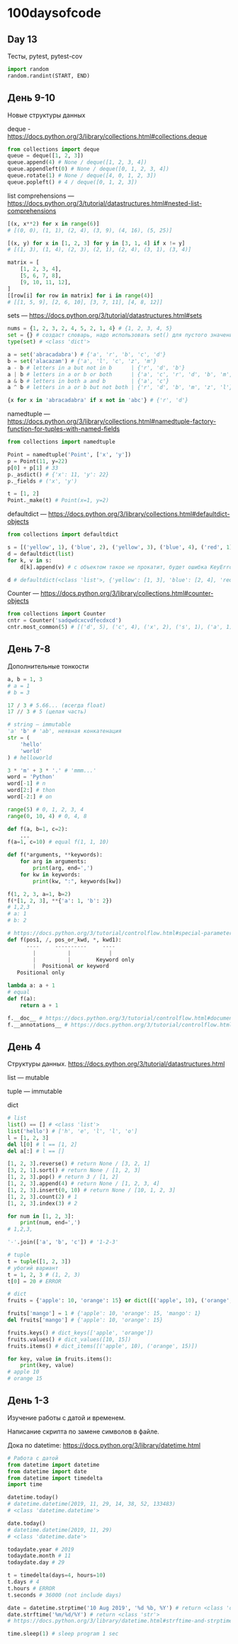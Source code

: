 # 100daysofcode

## Day 13

Тесты, pytest, pytest-cov

```python
import random
random.randint(START, END)
```

## День 9-10

Новые структуры данных

deque - https://docs.python.org/3/library/collections.html#collections.deque
```python
from collections import deque
queue = deque([1, 2, 3])
queue.append(4) # None / deque([1, 2, 3, 4])
queue.appendleft(0) # None / deque([0, 1, 2, 3, 4])
queue.rotate(1) # None / deque([4, 0, 1, 2, 3])
queue.popleft() # 4 / deque([0, 1, 2, 3])
```

list comprehensions — https://docs.python.org/3/tutorial/datastructures.html#nested-list-comprehensions
```python
[(x, x**2) for x in range(6)]
# [(0, 0), (1, 1), (2, 4), (3, 9), (4, 16), (5, 25)]

[(x, y) for x in [1, 2, 3] for y in [3, 1, 4] if x != y]
# [(1, 3), (1, 4), (2, 3), (2, 1), (2, 4), (3, 1), (3, 4)]

matrix = [
    [1, 2, 3, 4],
    [5, 6, 7, 8],
    [9, 10, 11, 12],
]
[[row[i] for row in matrix] for i in range(4)]
# [[1, 5, 9], [2, 6, 10], [3, 7, 11], [4, 8, 12]]
```

sets — https://docs.python.org/3/tutorial/datastructures.html#sets
```python
nums = {1, 2, 3, 2, 4, 5, 2, 1, 4} # {1, 2, 3, 4, 5}
set = {} # создаст словарь, надо использовать set() для пустого значения
type(set) # <class 'dict'>

a = set('abracadabra') # {'a', 'r', 'b', 'c', 'd'}
b = set('alacazam') # {'a', 'l', 'c', 'z', 'm'}
a - b # letters in a but not in b      | {'r', 'd', 'b'}
a | b # letters in a or b or both      | {'a', 'c', 'r', 'd', 'b', 'm', 'z', 'l'}
a & b # letters in both a and b        | {'a', 'c'}
a ^ b # letters in a or b but not both | {'r', 'd', 'b', 'm', 'z', 'l'}

{x for x in 'abracadabra' if x not in 'abc'} # {'r', 'd'}
```

namedtuple — https://docs.python.org/3/library/collections.html#namedtuple-factory-function-for-tuples-with-named-fields
```python
from collections import namedtuple

Point = namedtuple('Point', ['x', 'y'])
p = Point(11, y=22)
p[0] + p[1] # 33
p._asdict() # {'x': 11, 'y': 22}
p._fields # ('x', 'y')

t = [1, 2]
Point._make(t) # Point(x=1, y=2)
```

defaultdict — https://docs.python.org/3/library/collections.html#defaultdict-objects
```python
from collections import defaultdict

s = [('yellow', 1), ('blue', 2), ('yellow', 3), ('blue', 4), ('red', 1)]
d = defaultdict(list)
for k, v in s:
    d[k].append(v) # с объектом такое не прокатит, будет ошибка KeyError

d # defaultdict(<class 'list'>, {'yellow': [1, 3], 'blue': [2, 4], 'red': [1]})
```

Counter — https://docs.python.org/3/library/collections.html#counter-objects
```python
from collections import Counter
cntr = Counter('sadqwdcxcvdfecdxcd')
cntr.most_common(5) # [('d', 5), ('c', 4), ('x', 2), ('s', 1), ('a', 1)]
```

## День 7-8

Дополнительные тонкости

```python
a, b = 1, 3
# a = 1
# b = 3

17 / 3 # 5.66... (всегда float)
17 // 3 # 5 (целая часть)

# string — immutable
'a' 'b' # 'ab', неявная конкатенация
str = (
    'hello'
    'world'
) # helloworld

3 * 'm' + 3 * '.' # 'mmm...'
word = 'Python'
word[-1] # n
word[2:] # thon
word[-2:] # on

range(5) # 0, 1, 2, 3, 4
range(0, 10, 4) # 0, 4, 8
```
```python
def f(a, b=1, c=2):
    ...
f(a=1, c=10) # equal f(1, 1, 10)

def f(*arguments, **keywords):
    for arg in arguments:
        print(arg, end=',')
    for kw in keywords:
        print(kw, ":", keywords[kw])

f(1, 2, 3, a=1, b=2)
f(*[1, 2, 3], **{'a': 1, 'b': 2})
# 1,2,3
# a: 1
# b: 2

# https://docs.python.org/3/tutorial/controlflow.html#special-parameters
def f(pos1, /, pos_or_kwd, *, kwd1):
      ----     ----------     ----
        |          |            |
        |          |        Keyword only
        |  Positional or keyword 
   Positional only

lambda a: a + 1
# equal
def f(a):
    return a + 1

f.__doc__ # https://docs.python.org/3/tutorial/controlflow.html#documentation-strings
f.__annotations__ # https://docs.python.org/3/tutorial/controlflow.html#function-annotations
```


## День 4

Структуры данных. https://docs.python.org/3/tutorial/datastructures.html

list — mutable

tuple — immutable

dict

```python
# list
list() == [] # <class 'list'>
list('hello') # ['h', 'e', 'l', 'l', 'o']
l = [1, 2, 3]
del l[0] # l == [1, 2]
del a[:] # l == []

[1, 2, 3].reverse() # return None / [3, 2, 1]
[3, 2, 1].sort() # return None / [1, 2, 3]
[1, 2, 3].pop() # return 3 / [1, 2]
[1, 2, 3].append(4) # return None / [1, 2, 3, 4]
[1, 2, 3].insert(0, 10) # return None / [10, 1, 2, 3]
[1, 2, 3].count(2) # 1
[1, 2, 3].index(3) # 2

for num in [1, 2, 3]:
    print(num, end=',')
# 1,2,3,

'-'.join(['a', 'b', 'c']) # '1-2-3'
```
```python
# tuple
t = tuple([1, 2, 3])
# убогий вариант 
t = 1, 2, 3 # (1, 2, 3)
t[0] = 20 # ERROR
```
```python
# dict
fruits = {'apple': 10, 'orange': 15} or dict([('apple', 10), ('orange', 15)])

fruits['mango'] = 1 # {'apple': 10, 'orange': 15, 'mango': 1}
del fruits['mango'] # {'apple': 10, 'orange': 15}

fruits.keys() # dict_keys(['apple', 'orange'])
fruits.values() # dict_values([10, 15])
fruits.items() # dict_items([('apple', 10), ('orange', 15)])

for key, value in fruits.items():
    print(key, value)
# apple 10
# orange 15
```

## День 1-3

Изучение работы с датой и временем. 

Написание скрипта по замене символов в файле.

Дока по datetime: https://docs.python.org/3/library/datetime.html

```python
# Работа с датой
from datetime import datetime
from datetime import date
from datetime import timedelta
import time

datetime.today()
# datetime.datetime(2019, 11, 29, 14, 38, 52, 133483)
# <class 'datetime.datetime'>

date.today()
# datetime.datetime(2019, 11, 29)
# <class 'datetime.date'>

todaydate.year # 2019
todaydate.month # 11
todaydate.day # 29

t = timedelta(days=4, hours=10) 
t.days # 4
t.hours # ERROR
t.seconds # 36000 (not include days)

date = datetime.strptime('10 Aug 2019', '%d %b, %Y') # return <class 'datetime.datetime'>
date.strftime('%m/%d/%Y') # return <class 'str'>
# https://docs.python.org/3/library/datetime.html#strftime-and-strptime-behavior

time.sleep(1) # sleep program 1 sec
```